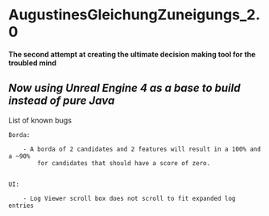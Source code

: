 # AugustinesGleichungZuneigungs_2.0
**The second attempt at creating the ultimate decision making tool for the troubled mind**

*Now using Unreal Engine 4 as a base to build instead of pure Java*
-----------------------------------------------------------------------------

List of known bugs

	Borda:
		
		- A borda of 2 candidates and 2 features will result in a 100% and a ~90%
			for candidates that should have a score of zero.
		
	
	UI:
	
		- Log Viewer scroll box does not scroll to fit expanded log entries
		